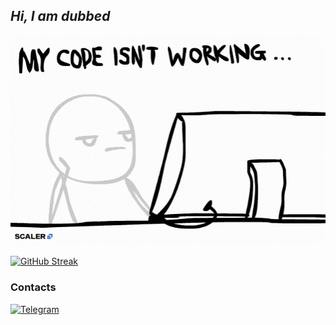 <!-- By https://github.com/salnyed -->

## *Hi, I am dubbed*
![Coding](https://raw.githubusercontent.com/ddubbedd/ddubbedd/main/giphy.gif)

[![GitHub Streak](https://streak-stats.demolab.com?user=litirnntir&theme=omni)](https://git.io/streak-stats)

### Contacts
[![Telegram](https://img.shields.io/badge/telegram-1f272e?style=for-the-badge&logo=telegram)](https://t.me/litirnntir)
